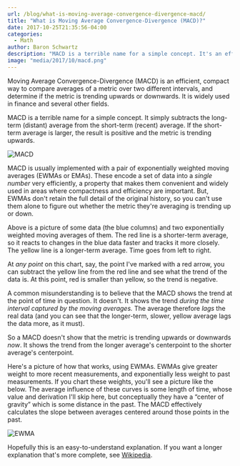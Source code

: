 ```yaml
---
url: /blog/what-is-moving-average-convergence-divergence-macd/
title: "What is Moving Average Convergence-Divergence (MACD)?"
date: 2017-10-25T21:35:56-04:00
categories:
  - Math
author: Baron Schwartz
description: "MACD is a terrible name for a simple concept. It's an efficient way to compare two moving averages and calculate trend in a metric."
image: "media/2017/10/macd.png"
---
```


Moving Average Convergence-Divergence (MACD) is an efficient, compact way to compare averages of a metric over two different intervals, and determine if the metric is trending upwards or downwards. It is widely used in finance and several other fields.

MACD is a terrible name for a simple concept. It simply subtracts the long-term (distant) average from the short-term (recent) average. If the short-term average is larger, the result is positive and the metric is trending upwards.

![MACD](/media/2017/10/macd.png)

<!--more-->

MACD is usually implemented with a pair of exponentially weighted moving averages (EWMAs or EMAs). These encode a set of data into a *single number* very efficiently, a property that makes them convenient and widely used in areas where compactness and efficiency are important. But, EWMAs don't retain the full detail of the original history, so you can't use them alone to figure out whether the metric they're averaging is trending up or down.

Above is a picture of some data (the blue columns) and two exponentially weighted moving averages of them. The red line is a shorter-term average, so it reacts to changes in the blue data faster and tracks it more closely. The yellow line is a longer-term average. Time goes from left to right.

At *any point* on this chart, say, the point I've marked with a red arrow, you can subtract the yellow line from the red line and see what the trend of the data is. At this point, red is smaller than yellow, so the trend is negative.

A common misunderstanding is to believe that the MACD shows the trend at the point of time in question. It doesn't. It shows the trend *during the time interval captured by the moving averages.* The average therefore *lags* the real data (and you can see that the longer-term, slower, yellow average lags the data more, as it must).

So a MACD doesn't show that the metric is trending upwards or downwards *now*. It shows the trend from the longer average's centerpoint to the shorter average's centerpoint.

Here's a picture of how that works, using EWMAs. EWMAs give greater weight to more recent measurements, and exponentially less weight to past measurements. If you chart these weights, you'll see a picture like the below. The average influence of these curves is some length of time, whose value and derivation I'll skip here, but conceptually they have a “center of gravity” which is some distance in the past. The MACD effectively calculates the slope between averages centered around those points in the past.

![EWMA](/media/2017/10/ewmas.png)

Hopefully this is an easy-to-understand explanation.
If you want a longer explanation that's more complete, see [Wikipedia](https://en.wikipedia.org/wiki/MACD).
